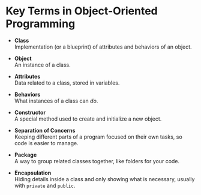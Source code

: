 # Key Terms in Object-Oriented Programming

- **Class**  
  Implementation (or a blueprint) of attributes and behaviors of an object.

- **Object**  
  An instance of a class.

- **Attributes**  
  Data related to a class, stored in variables.

- **Behaviors**  
  What instances of a class can *do*.

- **Constructor**  
  A special method used to create and initialize a new object.

- **Separation of Concerns**  
  Keeping different parts of a program focused on their own tasks, so code is easier to manage.

- **Package**  
  A way to group related classes together, like folders for your code.

- **Encapsulation**  
  Hiding details inside a class and only showing what is necessary, usually with `private` and `public`.
